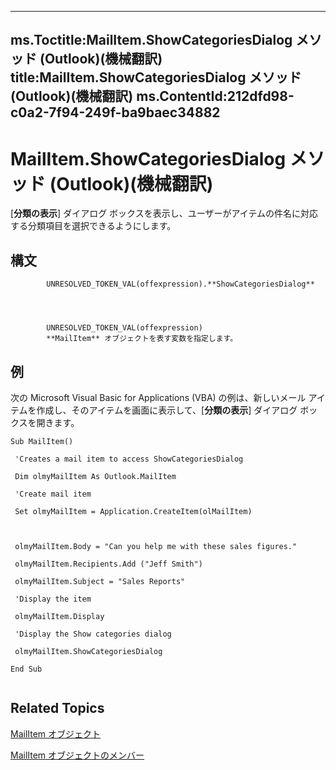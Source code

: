 

---
ms.Toctitle:MailItem.ShowCategoriesDialog メソッド (Outlook)(機械翻訳)
title:MailItem.ShowCategoriesDialog メソッド (Outlook)(機械翻訳)
ms.ContentId:212dfd98-c0a2-7f94-249f-ba9baec34882
---
# MailItem.ShowCategoriesDialog メソッド (Outlook)(機械翻訳)




[**分類の表示**] ダイアログ ボックスを表示し、ユーザーがアイテムの件名に対応する分類項目を選択できるようにします。

## 構文

            UNRESOLVED_TOKEN_VAL(offexpression).**ShowCategoriesDialog**




            UNRESOLVED_TOKEN_VAL(offexpression)
            **MailItem** オブジェクトを表す変数を指定します。



## 例
次の Microsoft Visual Basic for Applications (VBA) の例は、新しいメール アイテムを作成し、そのアイテムを画面に表示して、[**分類の表示**] ダイアログ ボックスを開きます。

```vba
Sub MailItem() 
 
 'Creates a mail item to access ShowCategoriesDialog 
 
 Dim olmyMailItem As Outlook.MailItem 
 
 'Create mail item 
 
 Set olmyMailItem = Application.CreateItem(olMailItem) 
 
 
 
 olmyMailItem.Body = "Can you help me with these sales figures." 
 
 olmyMailItem.Recipients.Add ("Jeff Smith") 
 
 olmyMailItem.Subject = "Sales Reports" 
 
 'Display the item 
 
 olmyMailItem.Display 
 
 'Display the Show categories dialog 
 
 olmyMailItem.ShowCategoriesDialog 
 
End Sub 
 

```




## Related Topics

[MailItem オブジェクト](14197346-05d2-0250-fa4c-4a6b07daf25f.md)

[MailItem オブジェクトのメンバー](1094d7df-ee80-a4b0-5a21-db2979506e6b.md)




